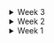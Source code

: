 <details>
<summary>Week 3</summary>

# 📍 10.30(13th)

### 오늘 한 것

-   프로젝트 레퍼런스 코드 분석
-   프로젝트 스마트 워치 영역 디렉토리 구조 설계
    -   폴더 및 파일 생성
    -   메인 화면 기본 스타일 설정
-   프로젝트 스마트 워치 영역 개발
    -   버튼 컴포넌트 생성
    -   메인 UI 기본 스타일 추가
-   앞단 컬러 팔레트 추가
-   기술스택 정리
-   간트차트 작성
-   백 팀원들에게 서버와 드론 간의 통신에 대한 아키텍처에 대해 설명 들음

### 내일 할 것
-   간트차트에 따라 일정수행
    -   Repository 패턴 구현
    -   센서 데이터 모델 구현
    -   심박수 데이터, 생체데이터로 부터 받기
    -   가속도 센서 데이터, 생체데이터로 부터 받기

### 느낀점
-   많은 분들이 우리의 프로젝트을 응원하고 염려하고 계신다..초반엔 다같이 열심히 하면 되겠지! 라고 생각했는데 오늘 각자 맡은 부분들을 일정관리를 하다보니 생각보다 시간이 얼마 안남았다는 것이 체감되었다. 사실 지난 2주간 개발을 안해서 조금 해이했는데 다시 정신을 똑바로 차리고 늦게까지라도,,물리적인 시간을 늘려서 내가 맡은 부분의 개발, 그리고 최대한 개발 시간을 단축시켜 다른 팀원들의 작업 중 내가 도움을 줄 수 있는 부분들을 같이 해나가야겠다. 다같이 얘기를 나누다보면 서로가 서로를 믿고 작업에 임하는 상황이다. 모두가 개발 완성에 대한 불안함을 느끼지만, 그래도 서로를 믿고 본인이 맡은 부분을 잘 해나가려는 모습이 모두에게 느껴져서 다행이고 결과에 앞서 좋은 방향, 협업이라고 생각한다.
나부터 잘하자! 라는 마인드로 앞으로 구현에 힘써야겠다!!

---

# 📍 10.29(12th)

### 오늘 한 것

-   프로젝트 레퍼런스 코드 분석
-   프로젝트 클라이언트 영역 디렉토리 구조 설계
-   안드로이드 스튜디오 설치 및 코틀린 초기 세팅
    -   모바일 앱과 갤럭시 워치 앱 폴더 생성
    -   ktlint(코틀린 협업을 위한 포맷팅 도와주는 설정)
-   팀원들과 논의를 통해 코드 컨벤션, 브랜치 전략 결정

### 느낀점
- 코틀린을 통해 갤럭시 워치 앱 개발 그리고 갤럭시 워치와 모바일 앱의 페어링 등 처음으로 하는 작업들을 이번에 많이 하게 되었다. 현업에서 안드로이드 스튜디오를 아주 얕고 짧게 해본 적이 있지만 vs code가 아닌 다른 프로그램을 사용하는 것은 여전히 어색하고 불편하다. 어느 툴을 사용해도 습득력이 빠른 사람이 되고 싶다!
- 아직 워치앱에 화면단에 어떤 UI를 보여줘야 할 지 감이 안잡힌다. 공식문서와 여러 레퍼런스들을 찾아봐야겠다.
- 다들 맡은 부분을 열심히 작업하고 있어서 내가 누가 되지 않도록 열심히 해야겠다는 생각이 든다.

---

# 📍 10.28(11th)

### 오늘 한 것

-   주제 진짜 최종 결정
    -   다같이 유저 플로우를 보며 주제에 대한 기획을 보다 구체적으로 설계했다.
    -   요구사항 명세서 작성
    -   와이어프레임 작성
    -   역할분담
        -   FE- 모바일 앱 개발, 갤럭시 워치 앱 개발 및 모바일 앱과 연동
        -   BE-드론 제어, 메인 서버, AI 서버

### 내일 할 일

-   코치님과의 팀 미팅
-   피그마 작업
-   프로젝트 초기세팅
-   요구사항 명세서, 기능명세서 수정
-   API 연동 규격서

</details>

<details>
<summary>Week 2</summary>

# 📍 10.25(10th)

### 오늘 한 것

-   준혁님의 발표
-   팀원 간, 팀별 간 평가
-   밤 열시 가량까지 이어진 비상대책회의..주제 정하기
    -   이제 진짜 드론!!!
    -   상윤코치님께 많은 조언을 얻었다

### 주말 할 일

-   중간 발표

### 느낀점

-   컨님께서 요구사항 명세서 작성한 것을 칭찬받아서 기분이 좋았다
-   밤 열시 가량까지 이어진 비상대책회의..주제 정하기
    -   이제 진짜 드론!!!
    -   상윤코치님께 많은 조언을 얻었다

### 주말 할 일

-   기술 실현 가능성 테스트
-   신청할 교보재기정하기(아마 드론)
-   팀 음성회의
-   smart things와 드론을 여용하여 만들 수 있는 서비스 찾아보기

### 느낀점

-   다같이 실패해도 도전해보자 라는 마인드를 가지고 논의하니 다들 부더감이 덜어져 다양한 의견이 나옴 앞으로도 의견이 활발히 오갔으면 좋겠다.
-   주제를 다시 정하는 과정에서 서로 의지를 다지고 더욱 끈끈한 팀워크를 다진 것 같다.

---

# 📍 10.24(9th)

### 오늘 한 것

-   다양한 이유와 한계에 부딪혀 드론을 포기하고 확정한 주제인 실내지도를 이제 정말 내려놓고 다시 주제를 찾아보기로 결심
-   발표 준비 피드백
-   새로운 주제 모색
-   피그마 디자인 시스템 작성
-   발표 PPT 작성
-   다들 터놓고 자율 프로젝트를 통해 얻고 싶은 방향성을 말함

### 내일 할 일

-   중간 발표
-   새로운 주제 찾기

### 느낀점

-   컨님께서 요구사항 명세서 작성한 것을 칭찬받아서 기분이 좋았다
-   우리팀은 목표지향적인 프로젝트를,,,,,! 해야한다..!?
-   우리는 뭘해야할까 뭘해야 좋은 결과물을 낼 수 있을까
-   여섯개의 눈이 있었는데 어째서 교보재 신청을 잘못 했을까..ㅜ

---

# 📍 10.23(8th)

### 오늘 한 것

-   다양한 이유와 한계에 부딪혀 드론을 포기하고 실내지도로 주제 확정
-   기존 실내지도와의 차별점을 파악하기 위해 현장답사
-   2D 사진을 등록하여 맵 정보를 등록하기 위한 구체적인 방안 모색
-   사용자의 현재위치 파악을 위한 구체적인 방안 모색
-   발표 PPT 작성
-   열정넘치는 발표 지원자들의 모의 발표회 개최
-   러닝커브, 우리의 서비스에서 필요로 하는 3d 기술력 및 퀄리티 그리고 프레임워크와 라이브러리의 호환성 등을 고려하여 기술스택을 고민하고 선정

### 개선해야 할 점

-   맵 등록, 유저 위치 파악, 길 안내 등 주요 기능에서 최대한 유저가 번거로운 작업을 하지 않는 방향으로 서비스 플로우를 짜도록 많은 고민 필요
-   팀원 모두가 동일한 서비스를 생각하고 있는게 맞는지 지속적인 소통 필요
-   우리 서비스만의 특장점 및 차별점을 어떻게 내세울 지 더욱 고민 필요
-   우선적으로 코엑스 내부 상황만을 고려하여 서비스를 기획하고 있기 때문에 코엑스만으로 서비스 사용성이 국한되지 않도록 항상 확장성을 인지하며 기획 및 로직 설계를 해야함

### 내일 할 일

-   세시반 팀미팅
-   발표 준비

### 느낀점

-   아직 우리가 할 수 있는 영역, 기술인지에 대한 조사가 더 필요함

---

# 📍 09.03(7th)

### 오늘 한 것

-   네시 팀미팅
-   주제 논의
    -   1. 실내 지도+시각 장애인: 지하철과 같은 실내 공간에서 시각장애인들에게 ‘실내 길찾기’를 제공함으로써 원하는 목적지를 찾도록 도움
    -   2. 구급차 골든타임을 지키기 위한 CCTV 기반 통행 분석 솔루션
    -   3. VR 기반 모션 인식을 통한 AI 기반 악필 교정

### 내일 할 일

-   한 가지 주제를 정해서 고민하며 디벨롭하기
-   반드시 주제 정하기
-   산출물 내기

### 느낀점

-   뭐가 됐든 다같이 하고 싶은 주제를 잡아서 프로젝트를 진행하자
-   드론..우리가 할 수 있는지 진지하게 고민 필요함

---

# 📍 10.21(6th)

### 오늘 한 것

-   네시 팀미팅
-   주제 논의
    -   1. 실내 지도: 실내 복잡한 공간에서 길을 찾기 어려워하는 사람들에게 ‘실내 지도’를 제공함으로써 원하는 목적지를 찾도록 도움
        -   '언제 어디서나 누구든 사진 하나만 찍으면 길 안내해주기!'
    -   2. 드론으로 외벽 균열 탐지
    -   3. Trello 클론 개발 협업툴

</details>

<details>
<summary>Week 1</summary>

# 📍 10.18(5th)

### 필드트립 일과

-   10:00 코엑스에서 집합
-   ~12:00 그린 비즈니스 위크에 방문하여 여러 부스 탐방
    -   삼성 SDI, 두산, CJ 제일제당, 현대, SK energy, 포스코, 코오롱 등에서 개최한 전시회를 둘러봄
-   13:00 점심 식사 후, 강남으로 이동
-   ~14:30 강남에 위치한 삼성 서비스 센터에서 갤럭시 링, 갤럭시 워치 등을 실착해보며 사이즈를 맞춰보고 신기능을 체험
-   ~17:00 근처 카페로 이동하여 주제 선정에 대한 회의

### 코엑스 그린 비즈니스 위크를 다녀온 후 느낀점

-   친환경적인 제품들이 생각보다 다양하고 많은 기업들이 노력하고 있다는 것을 알게되었음
-   두산에너빌리티에서 한국에서 처음으로 만든 소형모듈원전(SMR)이 신기했고 우리나라의 기술력이 대단하다고 느낌

---

# 📍 10.17(4th)

### 프로젝트 주제 회의 및 구체화

-   AI를 통한 블랙박스 분석으로 사고 차량 손해 비율을 알려주는 몇대몇 서비스
    -   한계점: 과실비율을 알려준 후 어떤 서비스를 제공할 지 고민해봐야함
-   VR로 구현한 비상 상황 대처 시뮬레이션

### 두시 팀미팅

### 팀미팅 후 알게된 점

-   의학적인 서비스를 제공하는 것은 전문적인 영역을 다뤄야 하기 때문에 위험하다. 또한 구현한 프로젝트의 서비스를 발표할 때 명상과 같은 영역은 결과를 수치적, 시각화해서 정량적으로 보여주기 어렵기 때문에 불리하다.
-   다른 주제를 더 모색해봐야겠다.

---

# 📍 10.16(3rd)

### 프로젝트 주제 회의

-   벌레 감지 시스템
-   재난/안전 훈련용 VR 서비스
-   슬립테크
    -   갤럭시 링 사용?
    -   오큘러스 퀘스트를 사용한 VR 서비스?

### 한 것

-   기획서 작성
-   교보재 문서 작성 및 신청

---

# 📍 10.15(2nd)

### 필드 트립 일정 설계

1. 코엑스 그린비즈니스위크

-   입장료 5000, 위치 코엑스, 가까움
-   저탄소형 스마트교통시스템
-   실시간 교통 정보시스템
-   차량공유 시스템
-   ADAS 등

2. 킨텍스 국제모빌리티산업전

-   입장료 무료(사전등록), 위치 킨텍스, 1시간 걸림
-   전시품목 : 뿌리산업, 내연기관차, 미래차

-   두 곳 중 투표를 통해 코엑스로 정해짐

### 프로젝트 주제 모색

-   수면 패턴 분석
-   ai를 활용하는 방향?
-   뇌졸중 치료하는 VR 모션인식 서비스

### 금주부터 해야할 일

-   팀 회고 채널에 매일 일과에 대한 회고록 작성하기
-   금요일에는 스프린트 회고 같이 작성하기

---

# 📍 10.14(1st)

### 팀원 소개 및 아이스브레이킹

#### 한 일

-   팀원 간의 소개를 하고 각자 프로젝트의 목표를 공유
-   여섯 명의 팀원 중 본인 포함 세 명이 특화 프로젝트 본선 준비로 자율 프로젝트에 대한 주제 논의를 많이 못함
-   본선 발표 이후에 더욱 집중해야 겠다고 다짐

---

</details>
